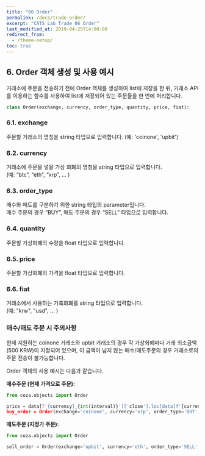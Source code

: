 ```yaml
---
title: "06 Order"
permalink: /docs/trade-order/
excerpt: "CATS Lab Trade 06 Order"
last_modified_at: 2019-04-25T14:00:00
redirect_from:
  - /theme-setup/
toc: true
---
```


## 6. Order 객체 생성 및 사용 예시

거래소에 주문을 전송하기 전에 Order 객체를 생성하여 list에 저장을 한 뒤, 거래소 API를 이용하는 함수를 사용하여 list에 저장되어 있는 주문들을 한 번에 처리합니다.

```python
class Order(exchange, currency, order_type, quantity, price, fiat):
```

### 6.1. exchange  
주문할 거래소의 명칭을 string 타입으로 입력합니다. 
(예: 'coinone', 'upbit')


### 6.2. currency  
거래소에 주문을 넣을 가상 화폐의 명칭을 string 타입으로 입력합니다.  
(예: “btc”, “eth”, “xrp”, … )


### 6.3. order_type  
매수와 매도를 구분하기 위한 string 타입의 parameter입니다.   
매수 주문의 경우 “BUY”, 매도 주문의 경우 “SELL” 타입으로 입력합니다.


### 6.4. quantity  
주문할 가상화폐의 수량을 float 타입으로 입력합니다.


### 6.5. price  
주문할 가상화폐의 가격을 float 타입으로 입력합니다.


### 6.6. fiat  
거래소에서 사용하는 기축화폐를 string 타입으로 입력합니다.  
(예: "krw", "usd", … )


### 매수/매도 주문 시 주의사항  
현재 지원하는 coinone 거래소와 upbit 거래소의 경우 각 가상화폐마다 거래 최소금액(500 KRW)이 지정되어 있으며, 이 금액이 넘지 않는 매수/매도주문의 경우 거래소로의 주문 전송이 불가능합니다.


Order 객체의 사용 예시는 다음과 같습니다.

__매수주문 (현재 가격으로 주문):__  

```python
from coza.objects import Order

price = data[f'{currency]_{int(interval)}']['close'].loc[data[f'{currency]_{int(interval)}'].index[-1]]
buy_order = Order(exchange='coinone', currency='xrp', order_type='BUY', fiat='krw', price=price, quantity=2.5)
```

__매도주문 (지정가 주문):__  

```python
from coza.objects import Order

sell_order = Order(exchange='upbit', currency='eth', order_type='SELL', fiat='krw', price=150000, quantity=0.1)
```


  


